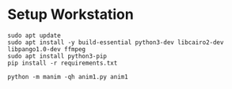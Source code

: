 # Setup Workstation


```
sudo apt update
sudo apt install -y build-essential python3-dev libcairo2-dev libpango1.0-dev ffmpeg
sudo apt install python3-pip
pip install -r requirements.txt
```

```
python -m manim -qh anim1.py anim1
```